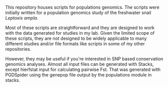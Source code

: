This repository houses scripts for populations genomics. The scripts were initially written for a population genomics study of the freshwater snail <i>Leptoxis ampla</i>.

Most of these scripts are straightforward and they are designed to work with the data generated for studies in my lab. Given the limited scope of these scripts, they are not designed to be widely applicable to many different studies and/or file formats like scripts in some of my other repositories. 

However, they may be useful if you're interested in SNP based conservation genomics analyses. Almost all input files can be generated with Stacks, except hierfstat input for calculating pairwise Fst. That was generated with PGDSpider using the genepop file output by the populations module in stacks.

